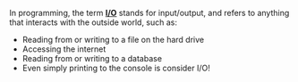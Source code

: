 In programming, the term <u>**I/O**</u> stands for input/output, and refers to anything that interacts with the outside world, such as:
- Reading from or writing to a file on the hard drive
- Accessing the internet
- Reading from or writing to a database
- Even simply printing to the console is consider I/O!
